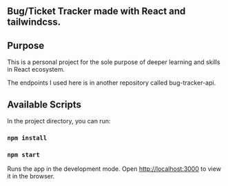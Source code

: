 ## Bug/Ticket Tracker made with React and tailwindcss. 

## Purpose
This is a personal project for the sole purpose of deeper learning and skills in React ecosystem.

The endpoints I used here is in another repository called bug-tracker-api.

## Available Scripts

In the project directory, you can run:

### `npm install`
### `npm start`

Runs the app in the development mode.
Open [http://localhost:3000](http://localhost:3000) to view it in the browser.

